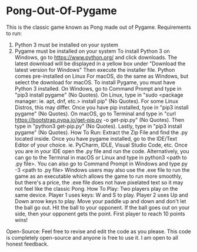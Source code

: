 # Pong-Out-Of-Pygame
This is the classic game known as Pong made out of Pygame.
Requirements to run:
1. Python 3 must be installed on your system
2. Pygame must be installed on your system
To install Python 3 on Windows, go to https://www.python.org/ and click downloads. The latest download will be displayed in a yellow box under "Download the latest version for Windows" Then execute the installer file.
Python comes pre-installed on Linux
For macOS, do the same as Windows, but select the download for macOS.
To install Pygame, you must have Python 3 installed. On Windows, go to Command Prompt and type in "pip3 install pygame" (No Quotes).
On Linux, type in "sudo <package manager: ie. apt, dnf, etc.> install pip" (No Quotes). For some Linux Distros, this may differ. Once you have pip installed, tyoe in "pip3 install pygame" (No Quotes).
On macOS, go to Terminal and type in "curl https://bootstrap.pypa.io/get-pip.py -o get-pip.py" (No Quotes). Then type in "python3 get-pip.py" (No Quotes). Lastly, type in "pip3 install pygame" (No Quotes).
How To Run:
Extract the Zip File and find the .py located inside.
Once you have pygame installed, go to the IDE/Text Editor of your choice. ie. PyCharm, IDLE, Visual Studio Code, etc. Once you are in your IDE open the .py file and run the code.
Alternatively, you can go to the Terminal in macOS or Linux and type in python3 <path to .py file>. You can also go to Command Prompt in Windows and type py -3 <path to .py file>
Windows users may also use the .exe file to run the game as an executable which allows the game to run more smoothly, but there's a price, the .exe file does not have pixelated text so it may not feel like the classic Pong.
How To Play:
Two players play on the same device. Player 1 uses keys: W and S to play. Player 2 uses Up and Down arrow keys to play. Move your paddle up and down and don't let the ball go out. Hit the ball to your opponent.
If the ball goes out on your side, then your opponent gets the point. First player to reach 10 points wins!

Open-Source:
Feel free to revise and edit the code as you please. This code is completely open-source and anyone is free to use it. I am open to all honest feedback.
